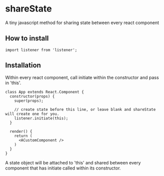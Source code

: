 # shareState

A tiny javascript method for sharing state between every react component

## How to install

```
import listener from 'listener';
```

## Installation

Within every react component, call initiate within the constructor and pass in 'this'.
```
class App extends React.Component {
  constructor(props) {
    super(props);

    // create state before this line, or leave blank and shareState will create one for you.
    listener.initiate(this);
  }

  render() {
    return (
      <ACustomComponent />
    )
  }
}

```
A state object will be attached to 'this' and shared between every component that has initiate called within its constructor.